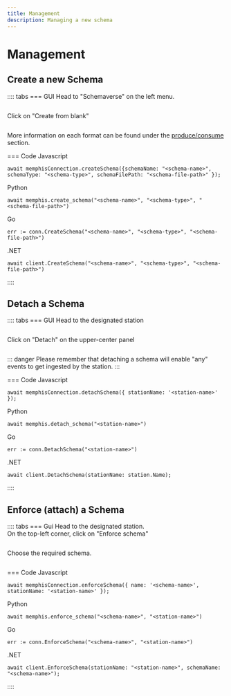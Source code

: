 ```yaml
---
title: Management
description: Managing a new schema
---    
```


# Management

## Create a new Schema

:::: tabs
=== GUI
Head to "Schemaverse" on the left menu.

<figure><img src="/assets/Screenshot_2023-07-03_at_22.13.50.png" alt=""><figcaption></figcaption></figure>

Click on "Create from blank"

<figure><img src="/assets/Screenshot_2023-07-03_at_22.15.04.png" alt=""><figcaption></figcaption></figure>

More information on each format can be found under the [produce/consume](produce-consume/) section.

=== Code
Javascript
```javascript:line-numbers
await memphisConnection.createSchema({schemaName: "<schema-name>", schemaType: "<schema-type>", schemaFilePath: "<schema-file-path>" });
```

Python
```python:line-numbers
await memphis.create_schema("<schema-name>", "<schema-type>", "<schema-file-path>")
```

Go
```go:line-numbers
err := conn.CreateSchema("<schema-name>", "<schema-type>", "<schema-file-path>")
```

.NET
```c#:line-numbers
await client.CreateSchema("<schema-name>", "<schema-type>", "<schema-file-path>")
```
::::

## Detach a Schema

:::: tabs
=== GUI
Head to the designated station

<figure><img src="/assets/Screenshot_2023-07-03_at_22.57.55.png" alt=""><figcaption></figcaption></figure>

Click on "Detach" on the upper-center panel

<figure><img src="/assets/Screenshot_2023-07-03_at_22.59.39.png" alt=""><figcaption></figcaption></figure>

::: danger
Please remember that detaching a schema will enable "any" events to get ingested by the station.
:::

=== Code
Javascript
```javascript:line-numbers
await memphisConnection.detachSchema({ stationName: '<station-name>' });
```

Python
```python:line-numbers
await memphis.detach_schema("<station-name>")
```

Go
```go:line-numbers
err := conn.DetachSchema("<station-name>")
```
.NET
```c#:line-numbers
await client.DetachSchema(stationName: station.Name);
```
::::

## Enforce (attach) a Schema

:::: tabs
=== Gui
Head to the designated station.\
On the top-left corner, click on "Enforce schema"

<figure><img src="/assets/Screenshot_2023-07-03_at_23.05.21.png" alt=""><figcaption></figcaption></figure>

Choose the required schema.

<figure><img src="/assets/Screenshot_2023-07-03_at_23.06.28.png" alt=""><figcaption></figcaption></figure>

=== Code
Javascript
```javascript:line-numbers
await memphisConnection.enforceSchema({ name: '<schema-name>', stationName: '<station-name>' });
```

Python
```python:line-numbers
await memphis.enforce_schema("<schema-name>", "<station-name>")
```

Go
```go:line-numbers
err := conn.EnforceSchema("<schema-name>", "<station-name>")
```

.NET
```c#:line-numbers
await client.EnforceSchema(stationName: "<station-name>", schemaName: "<schema-name>");
```
::::